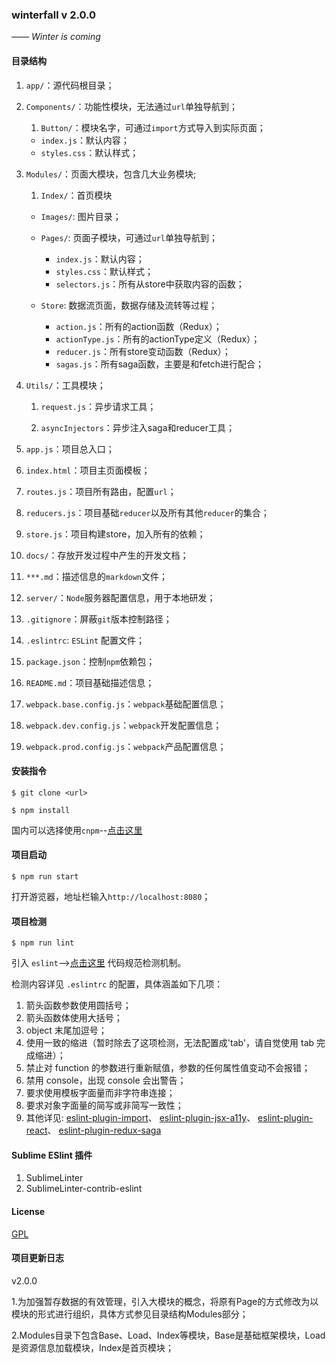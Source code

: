 
### winterfall  v 2.0.0

*—— Winter is coming*

#### 目录结构

1.  `app/`：源代码根目录；

2.  `Components/`：功能性模块，无法通过`url`单独导航到；

    1. `Button/`：模块名字，可通过`import`方式导入到实际页面；

    - `index.js`：默认内容；
    - `styles.css`：默认样式；

3.  `Modules/`：页面大模块，包含几大业务模块;

    1. `Index/`：首页模块

    - `Images/`: 图片目录；

    - `Pages/`: 页面子模块，可通过`url`单独导航到；

        - `index.js`：默认内容；
        - `styles.css`：默认样式；
        - `selectors.js`：所有从store中获取内容的函数；

    - `Store`: 数据流页面，数据存储及流转等过程；

        - `action.js`：所有的action函数（Redux）；
        - `actionType.js`：所有的actionType定义（Redux）；
        - `reducer.js`：所有store变动函数（Redux）；
        - `sagas.js`：所有saga函数，主要是和fetch进行配合；

4.  `Utils/`：工具模块；

    1. `request.js`：异步请求工具；

    2. `asyncInjectors`：异步注入saga和reducer工具；

5.  `app.js`：项目总入口；

6.  `index.html`：项目主页面模板；

7.  `routes.js`：项目所有路由，配置`url`；

8.  `reducers.js`：项目基础`reducer`以及所有其他`reducer`的集合；

9.  `store.js`：项目构建store，加入所有的依赖；

10.  `docs/`：存放开发过程中产生的开发文档；

11.  `***.md`：描述信息的`markdown`文件；

12.  `server/`：`Node`服务器配置信息，用于本地研发；

13.  `.gitignore`：屏蔽`git`版本控制路径；

14.  `.eslintrc`: `ESLint` 配置文件；

15.  `package.json`：控制`npm`依赖包；

16.  `README.md`：项目基础描述信息；

17.  `webpack.base.config.js`：`webpack`基础配置信息；

18.  `webpack.dev.config.js`：`webpack`开发配置信息；

19.  `webpack.prod.config.js`：`webpack`产品配置信息；

#### 安装指令

```node
$ git clone <url>
```

```node
$ npm install
```

国内可以选择使用`cnpm`--[点击这里](https://npm.taobao.org/)

#### 项目启动

```node
$ npm run start
```

打开游览器，地址栏输入`http://localhost:8080`；

#### 项目检测

```node
$ npm run lint
```

引入 `eslint`-->[点击这里](http://eslint.cn/docs/rules/) 代码规范检测机制。

检测内容详见 `.eslintrc` 的配置，具体涵盖如下几项：

1. 箭头函数参数使用圆括号；
2. 箭头函数体使用大括号；
3. object 末尾加逗号；
4. 使用一致的缩进（暂时除去了这项检测，无法配置成'tab'，请自觉使用 tab 完成缩进）；
5. 禁止对 function 的参数进行重新赋值，参数的任何属性值变动不会报错；
6. 禁用 console，出现 console 会出警告；
7. 要求使用模板字面量而非字符串连接；
8. 要求对象字面量的简写或非简写一致性；
9. 其他详见:
   [eslint-plugin-import](https://github.com/benmosher/eslint-plugin-import)、
   [eslint-plugin-jsx-a11y](https://github.com/evcohen/eslint-plugin-jsx-a11y)、
   [eslint-plugin-react](https://github.com/yannickcr/eslint-plugin-react)、
   [eslint-plugin-redux-saga](https://github.com/pke/eslint-plugin-redux-saga)

#### Sublime ESlint 插件
1. SublimeLinter
2. SublimeLinter-contrib-eslint

#### License

[GPL](https://tldrlegal.com/license/gnu-general-public-license-v2)


#### 项目更新日志

v2.0.0

​    1.为加强暂存数据的有效管理，引入大模块的概念，将原有Page的方式修改为以模块的形式进行组织，具体方式参见目录结构Modules部分；

​    2.Modules目录下包含Base、Load、Index等模块，Base是基础框架模块，Load是资源信息加载模块，Index是首页模块；







